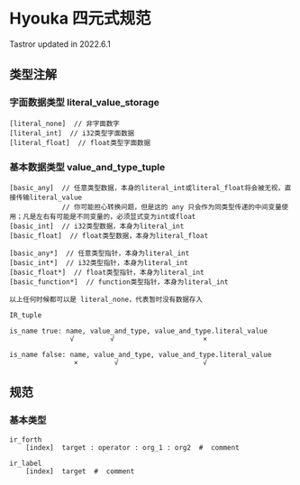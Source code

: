 # Hyouka 四元式规范

Tastror updated in 2022.6.1

## 类型注解

### 字面数据类型 literal_value_storage

```
[literal_none]  // 非字面数字
[literal_int]  // i32类型字面数据
[literal_float]  // float类型字面数据
```



### 基本数据类型 value_and_type_tuple

```
[basic_any]  // 任意类型数据，本身的literal_int或literal_float将会被无视，直接传输literal_value
             // 你可能担心转换问题，但是这的 any 只会作为同类型传递的中间变量使用；凡是左右有可能是不同变量的，必须显式变为int或float
[basic_int]  // i32类型数据，本身为literal_int
[basic_float]  // float类型数据，本身为literal_float

[basic_any*]  // 任意类型指针，本身为literal_int
[basic_int*]  // i32类型指针，本身为literal_int
[basic_float*]  // float类型指针，本身为literal_int
[basic_function*]  // function类型指针，本身为literal_int

以上任何时候都可以是 literal_none，代表暂时没有数据存入
```



```
IR_tuple

is_name true: name, value_and_type, value_and_type.literal_value
               √         √                      ×

is_name false: name, value_and_type, value_and_type.literal_value
                ×         √                     √
```





## 规范

### 基本类型

```
ir_forth
    [index]  target : operator : org_1 : org2  #  comment

ir_label
    [index]  target  #  comment
```

